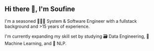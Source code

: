 ## Hi there 👋, I'm Soufine

I'm a seasoned 🧑🏻‍💻 System & Software Engineer with a fullstack background and >15 years of experience. 

I'm currently expanding my skill set by studying 🗃️ Data Engineering, 🧠 Machine Learning, and 💬 NLP.
